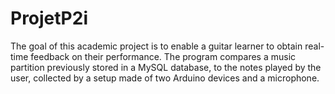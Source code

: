 # ProjetP2i
The goal of this academic project is to enable a guitar learner to obtain real-time feedback on their performance. 
The program compares a music partition previously stored in a MySQL database, to the notes played by the user, collected by a setup made of two Arduino devices and a microphone.
